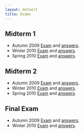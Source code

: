 ```yaml
---
layout: default
title: Exams
---
```


## Midterm 1

-   Autumn 2009 [Exam](1-au09.pdf) and [answers](1-au09-ans.pdf).
-   Winter 2010 [Exam](1-wi10.pdf) and [answers](1-wi10-ans.pdf).
-   Spring 2010 [Exam](1-sp10.pdf) and [answers](1-sp10-ans.pdf).

## Midterm 2

-   Autumn 2009 [Exam](2-au09.pdf) and [answers](2-au09-ans.pdf).
-   Winter 2010 [Exam](2-wi10.pdf) and [answers](2-wi10-ans.pdf).
-   Spring 2010 [Exam](2-sp10.pdf) and [answers](2-sp10-ans.pdf).

## Final Exam

-   Autumn 2009 [Exam](f-au09.pdf) and [answers](f-au09-ans.pdf).
-   Winter 2010 [Exam](f-wi10.pdf) and [answers](f-wi10-ans.pdf).

